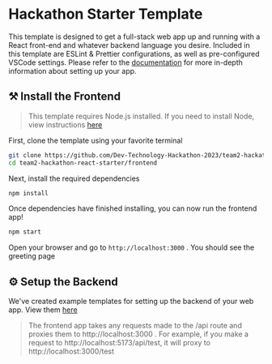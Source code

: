 # Hackathon Starter Template

This template is designed to get a full-stack web app up and running with a React front-end and whatever backend language you desire. Included in this template are ESLint & Prettier configurations, as well as pre-configured VSCode settings. Please refer to the [documentation](https://dev-technology-hackathon-2023.gitbook.io/docs/) for more in-depth information about setting up your app.

## ⚒️ Install the Frontend

> This template requires Node.js installed. If you need to install Node, view instructions [here](https://nodejs.org/en/download)

First, clone the template using your favorite terminal

```bash
git clone https://github.com/Dev-Technology-Hackathon-2023/team2-hackathon-react-starter.git
cd team2-hackathon-react-starter/frontend
```

Next, install the required dependencies

```bash
npm install
```

Once dependencies have finished installing, you can now run the frontend app!

```bash
npm start
```

Open your browser and go to `http://localhost:3000` . You should see the greeting page

## ⚙️ Setup the Backend

We've created example templates for setting up the backend of your web app. View them [here](/backend/README.md)

> The frontend app takes any requests made to the /api route and proxies them to http://localhost:3000 . For example, if you make a request to http://localhost:5173/api/test, it will proxy to http://localhost:3000/test
